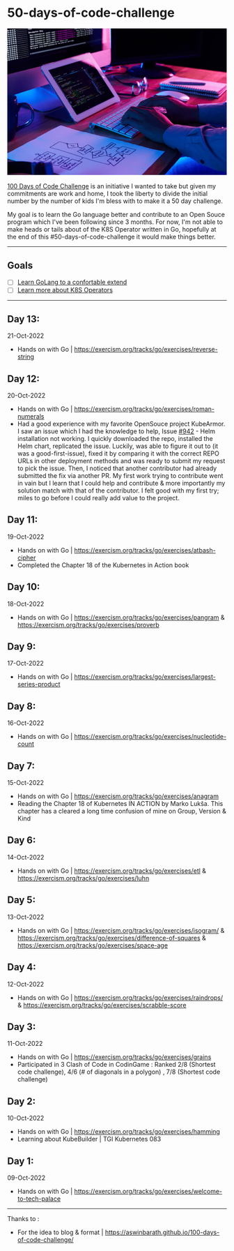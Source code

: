 # 50-days-of-code-challenge

<p>
<img src="https://raw.githubusercontent.com/legorie/50-days-of-code-challenge/master/assets/programmeur-home.webp" alt="50 Days of Code" />
</p>

[100 Days of Code Challenge](https://www.100daysofcode.com/) is an initiative I wanted to take but given my commitments are work and home, I took the liberty to divide the initial number by the number of kids I'm bless with to make it a 50 day challenge.

My goal is to learn the Go language better and contribute to an Open Souce program which I've been following since 3 months. For now, I'm not able to make heads or tails about of the K8S Operator written in Go, hopefully at the end of this #50-days-of-code-challenge it would make things better.

---

## Goals

- [ ] [Learn GoLang to a confortable extend](#)
- [ ] [Learn more about K8S Operators](#)

---

## Day 13:
21-Oct-2022
- Hands on with Go | https://exercism.org/tracks/go/exercises/reverse-string

## Day 12:
20-Oct-2022
- Hands on with Go | https://exercism.org/tracks/go/exercises/roman-numerals
- Had a good experience with my favorite OpenSouce project KubeArmor. I saw an issue which I had the knowledge to help, Issue [#942](https://github.com/kubearmor/KubeArmor/issues/942) - Helm installation not working. I quickly downloaded the repo, installed the Helm chart, replicated the issue. Luckily, was able to figure it out to (it was a good-first-issue), fixed it by comparing it with the correct REPO URLs in other deployment methods and was ready to submit my request to pick the issue. Then, I noticed that another contributor had already submitted the fix via another PR. My first work trying to contribute went in vain but I learn that I could help and contribute & more importantly my solution match with that of the contributor. I felt good with my first try; miles to go before I could really add value to the project. 

## Day 11:
19-Oct-2022
- Hands on with Go | https://exercism.org/tracks/go/exercises/atbash-cipher
- Completed the Chapter 18 of the Kubernetes in Action book

## Day 10:
18-Oct-2022
- Hands on with Go | https://exercism.org/tracks/go/exercises/pangram & https://exercism.org/tracks/go/exercises/proverb

## Day 9:
17-Oct-2022
- Hands on with Go | https://exercism.org/tracks/go/exercises/largest-series-product

## Day 8:
16-Oct-2022
- Hands on with Go | https://exercism.org/tracks/go/exercises/nucleotide-count

## Day 7:
15-Oct-2022
- Hands on with Go | https://exercism.org/tracks/go/exercises/anagram
- Reading the Chapter 18 of Kubernetes IN ACTION by Marko Lukša. This chapter has a cleared a long time confusion of mine on Group, Version & Kind

## Day 6:
14-Oct-2022
- Hands on with Go | https://exercism.org/tracks/go/exercises/etl & https://exercism.org/tracks/go/exercises/luhn

## Day 5:
13-Oct-2022
- Hands on with Go | https://exercism.org/tracks/go/exercises/isogram/ & https://exercism.org/tracks/go/exercises/difference-of-squares & https://exercism.org/tracks/go/exercises/space-age

## Day 4:
12-Oct-2022
- Hands on with Go | https://exercism.org/tracks/go/exercises/raindrops/ & https://exercism.org/tracks/go/exercises/scrabble-score

## Day 3:
11-Oct-2022
- Hands on with Go | https://exercism.org/tracks/go/exercises/grains
- Participated in 3 Clash of Code in CodinGame : Ranked 2/8 (Shortest code challenge), 4/6 (# of diagonals in a polygon) , 7/8 (Shortest code challenge)

## Day 2:
10-Oct-2022
- Hands on with Go | https://exercism.org/tracks/go/exercises/hamming
- Learning about KubeBuilder | TGI Kubernetes 083

## Day 1:
09-Oct-2022
- Hands on with Go | https://exercism.org/tracks/go/exercises/welcome-to-tech-palace


---
Thanks to : 
- For the idea to blog & format | https://aswinbarath.github.io/100-days-of-code-challenge/